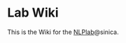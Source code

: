 Lab Wiki
=======

This is the Wiki for the [NLPlab](http://academiasinicanlplab.github.io/)@sinica.
